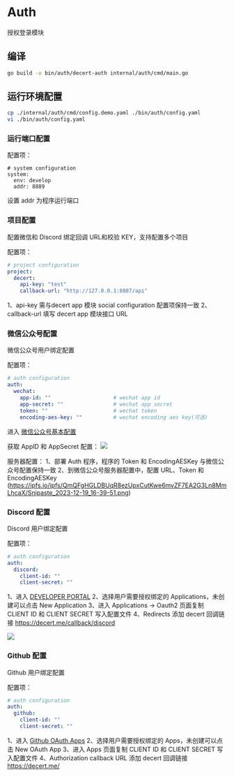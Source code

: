 # Auth

授权登录模块

## 编译

```bash
go build -o bin/auth/decert-auth internal/auth/cmd/main.go
```

## 运行环境配置

```bash
cp ./internal/auth/cmd/config.demo.yaml ./bin/auth/config.yaml
vi ./bin/auth/config.yaml
```

### 运行端口配置

配置项：
```
# system configuration
system:
  env: develop
  addr: 8889
```
设置 addr 为程序运行端口

### 项目配置

配置微信和 Discord 绑定回调 URL和校验 KEY，支持配置多个项目

配置项：
```yaml
# project configuration
project:
  decert:
    api-key: "test"
    callback-url: "http://127.0.0.1:8087/api"
```
1、api-key 需与decert app 模块 social configuration 配置项保持一致
2、callback-url 填写 decert app 模块接口 URL


### 微信公众号配置

微信公众号用户绑定配置

配置项：
```yaml
# auth configuration
auth:
  wechat:
    app-id: ""                    # wechat app id
    app-secret: ""                # wechat app secret
    token: ""                     # wechat token
    encoding-aes-key: ""          # wechat encoding aes key(可选)
```

进入 [微信公众号基本配置](https://mp.weixin.qq.com/advanced/advanced?action=dev&t=advanced/dev&token=678258990&lang=zh_CN)

获取 AppID 和 AppSecret 配置：
![](https://ipfs.io/ipfs/bafybeihmyjqidtjtjt5yulxuxclfzvaucgg736fkana4wqsrntrl4w47pq/Snipaste_2023-12-19_16-43-37.png)

服务器配置：
1、部署 Auth 程序，程序的 Token 和 EncodingAESKey 与微信公众号配置保持一致
2、到微信公众号服务器配置中，配置 URL、Token 和 EncodingAESKey
(https://ipfs.io/ipfs/QmQFgHGLDBUqR8ezUpxCutKwe6mvZF7EA2G3Ln8MmLhcaX/Snipaste_2023-12-19_16-39-51.png)

### Discord 配置

Discord 用户绑定配置

配置项：
```yaml
# auth configuration
auth:
  discord:
    client-id: ""
    client-secret: ""
```

1、进入 [DEVELOPER PORTAL](https://discord.com/developers/applications)
2、选择用户需要授权绑定的 Applications，未创建可以点击 New Application
3、进入 Applications -> Oauth2 页面复制 CLIENT ID 和 CLIENT SECRET 写入配置文件
4、Redirects 添加 decert 回调链接 https://decert.me/callback/discord

![](https://ipfs.io/ipfs/bafybeihw43kchnyicpn2m7y4o2eb6ma4sgkksaymcx6osm7igcscc35wpe/Snipaste_2023-12-19_17-14-08.png)

### Github 配置

Github 用户绑定配置

配置项：
```yaml
# auth configuration
auth:
  github:
    client-id: ""
    client-secret: ""
```

1、进入 [Github OAuth Apps](https://github.com/settings/developers)
2、选择用户需要授权绑定的 Apps，未创建可以点击 New OAuth App
3、进入 Apps 页面复制 CLIENT ID 和 CLIENT SECRET 写入配置文件
4、Authorization callback URL 添加 decert 回调链接 https://decert.me/